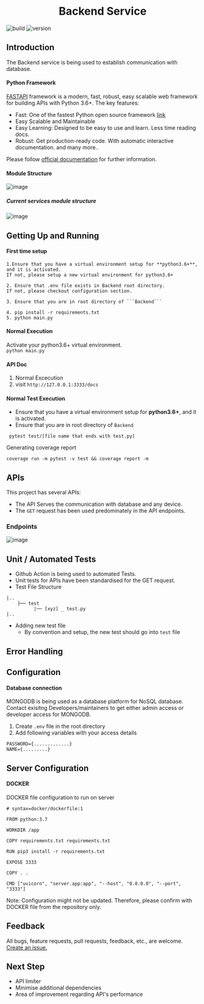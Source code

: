  <h1 align="center">Backend Service</h1>
<p align="center">
<!--   <img src=""/> -->
</p>

![build](https://github.com/CurrantScantist/Backend/actions/workflows/main.yml/badge.svg)
![version](https://img.shields.io/badge/version-1.0.0-blue)


## Introduction
The Backend service is being used to establish communication with database. 

#### Python Framework
[FASTAPI](https://fastapi.tiangolo.com/) framework is a modern, fast, robust, easy scalable  web framework for building APIs with Python 3.6+.
The key features:
* Fast: One of the fastest Python open source framework [link](https://fastapi.tiangolo.com/#performance)
* Easy Scalable and Maintainable
* Easy Learning: Designed to be easy to use and learn. Less time reading docs.
* Robust: Get production-ready code. With automatic interactive documentation.
and many more..

Please follow [official documentation](https://fastapi.tiangolo.com/features/) for further information.


#### Module Structure

![image](https://user-images.githubusercontent.com/47905424/141119145-82aac46e-530a-4717-8fb3-204a9867f0be.png)

##### Current services module structure 

![image](https://user-images.githubusercontent.com/47905424/141119444-f62400df-c18e-4fef-af8a-f6d197ca21ac.png)



## Getting Up and Running

#### First time setup  
```
1.Ensure that you have a virtual environment setup for **python3.6+**, and it is activated.
If not, please setup a new virtual environment for python3.6+

2. Ensure that .env file exists in Backend root directory.
If not, please checkout configuration section.

3. Ensure that you are in root directory of ```Backend```  

4. pip install -r requirements.txt  
5. python main.py  
```
#### Normal Execution
Activate your python3.6+ virtual environment.  
```python main.py```

#### API Doc
1. Normal Excecution 
2. visit ```http://127.0.0.1:3333/docs```


#### Normal Test Execution


* Ensure that you have a virtual environment setup for **python3.6+**, and it is activated.
* Ensure that you are in root directory of ```Backend``` 
```
 pytest test/[file name that ends with test.py]
```

Generating coverage report 

```
coverage run -m pytest -v test && coverage report -m
```




## APIs
This project has several APIs:
* The API Serves the communication with database and any device. 
* The ```GET``` request has been used predominately in the API endpoints.

### Endpoints
![image](https://user-images.githubusercontent.com/47905424/141135175-ec37e4c8-05dd-444f-91d9-fedb851068a0.png)



## Unit / Automated Tests
* Github Action is being used to automated Tests.
* Unit tests for APIs have been standardised for the GET request.
* Test File Structure   
```
|..  
    ├── test                  
          |── [xyz] _ test.py                
|..   
```
* Adding new test file
  + By convention and setup, the new test should go into ```test``` file 



## Error Handling

## Configuration
 
#### Database connection
MONGODB is being used as a database platform for NoSQL database.   
Contact exisitng Developers/maintainers to get either admin access or developer access for MONGODB.

1. Create ```.env``` file in the root directory
2. Add following variables with your access details

```
PASSWORD={.............}
NAME={.........}
```



## Server Configuration 

#### DOCKER

DOCKER file configuration to run on server

```
# syntax=docker/dockerfile:1

FROM python:3.7

WORKDIR /app

COPY requirements.txt requirements.txt

RUN pip3 install -r requirements.txt

EXPOSE 3333

COPY . .

CMD ["uvicorn", "server.app:app", "--host", "0.0.0.0", "--port", "3333"]

```

Note: Configuration might not be updated. Therefore, please confirm with DOCKER file from the repository only. 


## Feedback

All bugs, feature requests, pull requests, feedback, etc., are welcome. [Create an issue.](https://github.com/CurrantScantist/Backend/issues)

## Next Step

* API limiter
* Minimise additional dependencies
* Area of improvement regarding API's performance


